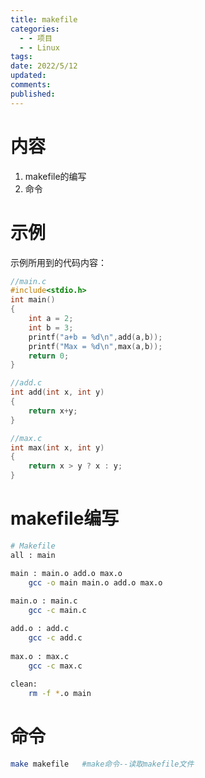 ```yaml
---
title: makefile
categories:
  - - 项目
  - - Linux
tags: 
date: 2022/5/12
updated: 
comments: 
published:
---
```

# 内容

1. makefile的编写
2. 命令
# 示例

示例所用到的代码内容：

```c
//main.c
#include<stdio.h>
int main()
{
    int a = 2;
    int b = 3;
    printf("a+b = %d\n",add(a,b));
    printf("Max = %d\n",max(a,b));
    return 0;
}
```

```c
//add.c
int add(int x, int y)
{
    return x+y;
}
```

```c
//max.c
int max(int x, int y)
{
    return x > y ? x : y;
}
```

# makefile编写

```bash
# Makefile
all : main

main : main.o add.o max.o
	gcc -o main main.o add.o max.o
	
main.o : main.c
	gcc -c main.c

add.o : add.c
	gcc -c add.c
	
max.o : max.c
	gcc -c max.c
	
clean:
	rm -f *.o main
```

# 命令

```bash
make makefile	#make命令--读取makefile文件
```

